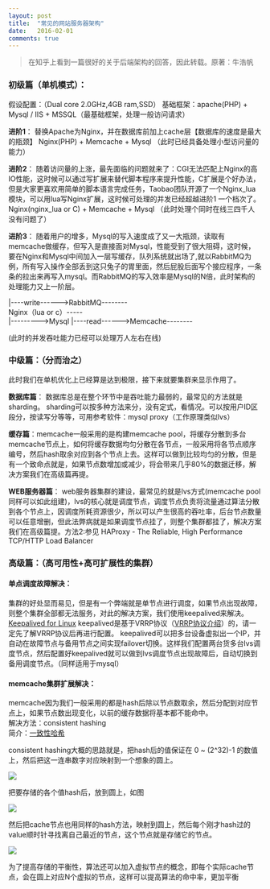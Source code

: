 ```yaml
---
layout: post
title:  "常见的网站服务器架构"
date:   2016-02-01  
comments: true
---
```


> 在知乎上看到一篇很好的关于后端架构的回答，因此转载。原著：牛浩帆

### 初级篇（单机模式）：
假设配置：（Dual core 2.0GHz,4GB ram,SSD）
基础框架：apache(PHP) + Mysql  /  IIS + MSSQL（最基础框架，处理一般访问请求）

**进阶1**：
替换Apache为Nginx，并在数据库前加上cache层【数据库的速度是最大的瓶颈】            Nginx(PHP) + Memcache + Mysql （此时已经具备处理小型访问量的能力）

**进阶2**：
随着访问量的上涨，最先面临的问题就来了：CGI无法匹配上Nginx的高IO性能，这时候可以通过写扩展来替代脚本程序来提升性能，C扩展是个好办法，但是大家更喜欢用简单的脚本语言完成任务，Taobao团队开源了一个Nginx_lua模块，可以用lua写Nginx扩展，这时候可处理的并发已经超越进阶1 一个档次了。          Nginx(nginx_lua or C) + Memcache + Mysql  （此时处理个同时在线三四千人没有问题了）

**进阶3**：
随着用户的增多，Mysql的写入速度成了又一大瓶颈，读取有memcache做缓存，但写入是直接面对Mysql，性能受到了很大阻碍，这时候，要在Nginx和Mysql中间加入一层写缓存，队列系统就出场了,就以RabbitMQ为例，所有写入操作全部丢到这只兔子的胃里面，然后屁股后面写个接应程序，一条条的拉出来再写入mysql。而RabbitMQ的写入效率是Mysql的N倍，此时架构的处理能力又上一阶层。  

|----write------>RabbitMQ--------     
Nginx（lua or c）-----                                           
|--------->Mysql                                     |----read------>Memcache--------   

(此时的并发吞吐能力已经可以处理万人左右在线)

### 中级篇：（分而治之）
此时我们在单机优化上已经算是达到极限，接下来就要集群来显示作用了。

**数据库篇**：
数据库总是在整个环节中是吞吐能力最弱的，最常见的方法就是sharding。            sharding可以按多种方法来分，没有定式，看情况。可以按用户ID区段分，按读写分等等，可用参考软件：mysql proxy（工作原理类似lvs）

**缓存篇**：memcache一般采用的是构建memcache pool，将缓存分散到多台memcache节点上，如何将缓存数据均匀分散在各节点，一般采用将各节点顺序编号，然后hash取余对应到各个节点上去。这样可以做到比较均匀的分散，但是有一个致命点就是，如果节点数增加或减少，将会带来几乎80%的数据迁移，解决方案我们在高级篇再提。

**WEB服务器篇**： web服务器集群的建设，最常见的就是lvs方式(memcache pool同样可以如此组建)，lvs的核心就是调度节点，调度节点负责将流量通过算法分散到各个节点上，因调度所耗资源很少，所以可以产生很高的吞吐率，后台节点数量可以任意增删，但此法弊病就是如果调度节点挂了，则整个集群都挂了，解决方案我们在高级篇提。方法2:参见 HAProxy - The Reliable, High Performance TCP/HTTP Load Balancer

### 高级篇：（高可用性+高可扩展性的集群）

#### 单点调度故障解决：
集群的好处显而易见，但是有一个弊端就是单节点进行调度，如果节点出现故障，则整个集群全部都无法服务，对此的解决方案，我们使用keepalived来解决。[Keepalived for Linux](http://www.keepalived.org/)   keepalived是基于VRRP协议（[VRRP协议介绍](http://blog.chinaunix.net/uid-127037-id-2919520.html)）的，请一定先了解VRRP协议后再进行配置。     keepalived可以把多台设备虚拟出一个IP，并自动在故障节点与备用节点之间实现failover切换。这样我们配置两台货多台lvs调度节点，然后配置好keepalived就可以做到lvs调度节点出现故障后，自动切换到备用调度节点。（同样适用于mysql）


#### memcache集群扩展解决：
memcache因为我们一般采用的都是hash后除以节点数取余，然后分配到对应节点上，如果节点数出现变化，以前的缓存数据将基本都不能命中。   
解决方法：consistent hashing   
简介：[一致性哈希](http://baike.baidu.com/view/1588037.htm)

consistent hashing大概的思路就是，把hash后的值保证在 0 ~ (2^32)-1 的数值上，然后把这一连串数字对应映射到一个想象的圆上。

![](https://pic2.zhimg.com/c3cd8e6cf787c82d6f7e011e882ce27d_b.jpg)

把要存储的各个值hash后，放到圆上，如图

![](https://pic2.zhimg.com/77a5474913b2017a9c64e877940ca625_b.jpg)

然后把cache节点也用同样的hash方法，映射到圆上，然后每个刚才hash过的value顺时针寻找离自己最近的节点，这个节点就是存储它的节点。

![](https://pic2.zhimg.com/cf3a58c791488b89d6bda4f6c8c43d55_b.jpg)


为了提高存储的平衡性，算法还可以加入虚拟节点的概念，即每个实际cache节点，会在圆上对应N个虚拟的节点，这样可以提高算法的命中率，更加平衡
